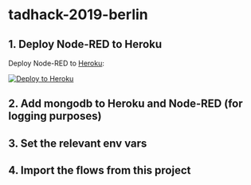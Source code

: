 # tadhack-2019-berlin

## 1. Deploy Node-RED to Heroku

Deploy Node-RED to [Heroku](https://www.heroku.com):

[![Deploy to Heroku](https://www.herokucdn.com/deploy/button.svg)](https://heroku.com/deploy)

## 2. Add mongodb to Heroku and Node-RED (for logging purposes)

## 3. Set the relevant env vars

## 4. Import the flows from this project
